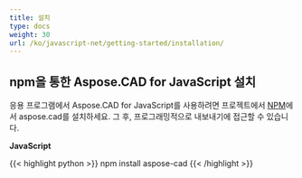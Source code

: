 ```yaml
---
title: 설치
type: docs
weight: 30
url: /ko/javascript-net/getting-started/installation/
---
```


## **npm을 통한 Aspose.CAD for JavaScript 설치**

응용 프로그램에서 Aspose.CAD for JavaScript를 사용하려면 프로젝트에서 [NPM](https://www.npmjs.com/@aspose-cad/)에서 aspose.cad를 설치하세요. 그 후, 프로그래밍적으로 내보내기에 접근할 수 있습니다.

**JavaScript**

{{< highlight python >}}
npm install aspose-cad
{{< /highlight >}}
